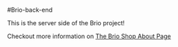 #Brio-back-end

This is the server side of the Brio project! 

Checkout more information on [The Brio Shop About Page](https://www.thebrioshop.com/about)

